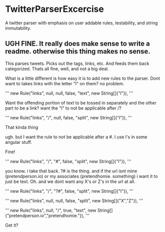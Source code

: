 # TwitterParserExcercise
A twitter parser with emphasis on user addable rules, testability, and string immutability.

## UGH FINE. It really does make sense to write a readme. otherwise this thing makes no sense.
This parses tweets. Picks out the tags, links, etc. And feeds them back categorized.
Thats all fine, well, and not a big deal.

What is a little different is how easy it is to add new rules to the parser. Dont want to takes links with the letter "l" on them? no problem.

''' 		new Rule("links", null, null, false, "text", new String[]{"l"}), '''

Want the offending portion of text to be tossed in separately and the other part to be a link? want the "l" to not be applicable after /?

''' 		new Rule("links", "/", null, false, "split", new String[]{"l"}), '''

That kinda thing

ugh. but I want the rule to not be applicable after a #. I use l's in some angular stuff.

Fine!

''' 		new Rule("links", "/", "#", false, "split", new String[]{"l"}), '''

you know. i take that back. ?# is the thing. and if the url isnt mine (pretendperson.io) or my associates (pretendhomie. something) i want it to just be text. Oh. and we dont want any X's or Z's in the url at all.

''' 		new Rule("links", "/", "?#", false, "split", new String[]{"l"}), '''

''' 		new Rule("links", null, null, false, "split", new String[]{"X","Z"}), '''

''' 		new Rule("links", null, "/", true, "text", new String[]{"pretendperson.io","pretendhomie."}), '''

Get it?
